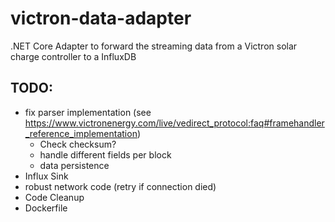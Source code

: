 # victron-data-adapter
.NET Core Adapter to forward the streaming data from a Victron solar charge controller to a InfluxDB

## TODO:
- fix parser implementation (see https://www.victronenergy.com/live/vedirect_protocol:faq#framehandler_reference_implementation)
	- Check checksum?
	- handle different fields per block
	- data persistence
- Influx Sink
- robust network code (retry if connection died)
- Code Cleanup
- Dockerfile
